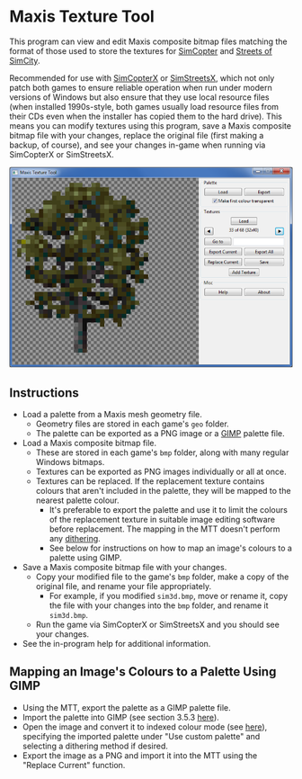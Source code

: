 # Maxis Texture Tool

This program can view and edit Maxis composite bitmap files matching the format of those used to store the textures for [SimCopter](https://en.wikipedia.org/wiki/SimCopter) and [Streets of SimCity](https://en.wikipedia.org/wiki/Streets_of_SimCity).

Recommended for use with [SimCopterX](http://simcopter.net) or [SimStreetsX](http://www.streetsofsimcity.com/), which not only patch both games to ensure reliable operation when run under modern versions of Windows but also ensure that they use local resource files (when installed 1990s-style, both games usually load resource files from their CDs even when the installer has copied them to the hard drive). This means you can modify textures using this program, save a Maxis composite bitmap file with your changes, replace the original file (first making a backup, of course), and see your changes in-game when running via SimCopterX or SimStreetsX.

![A screenshot of the Maxis Texture Tool viewing one of the tree textures from SimCopter.](screenshot1.png)

## Instructions

* Load a palette from a Maxis mesh geometry file.
  * Geometry files are stored in each game's `geo` folder.
  * The palette can be exported as a PNG image or a [GIMP](https://www.gimp.org/) palette file.
* Load a Maxis composite bitmap file.
  * These are stored in each game's `bmp` folder, along with many regular Windows bitmaps.
  * Textures can be exported as PNG images individually or all at once.
  * Textures can be replaced. If the replacement texture contains colours that aren't included in the palette, they will be mapped to the nearest palette colour.
    * It's preferable to export the palette and use it to limit the colours of the replacement texture in suitable image editing software before replacement. The mapping in the MTT doesn't perform any [dithering](https://en.wikipedia.org/wiki/Dither).
    * See below for instructions on how to map an image's colours to a palette using GIMP.
* Save a Maxis composite bitmap file with your changes.
  * Copy your modified file to the game's `bmp` folder, make a copy of the original file, and rename your file appropriately.
    * For example, if you modified `sim3d.bmp`, move or rename it, copy the file with your changes into the `bmp` folder, and rename it `sim3d.bmp`.
  * Run the game via SimCopterX or SimStreetsX and you should see your changes.
* See the in-program help for additional information.

## Mapping an Image's Colours to a Palette Using GIMP

* Using the MTT, export the palette as a GIMP palette file.
* Import the palette into GIMP (see section 3.5.3 [here](https://docs.gimp.org/2.10/en/gimp-palette-dialog.html)).
* Open the image and convert it to indexed colour mode (see [here](https://docs.gimp.org/2.10/en/gimp-image-convert-indexed.html)), specifying the imported palette under "Use custom palette" and selecting a dithering method if desired.
* Export the image as a PNG and import it into the MTT using the "Replace Current" function.